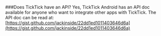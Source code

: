 ###Does TickTick have an API?
Yes, TickTick Android has an API doc available for anyone who want to integrate other apps with TickTick. The API doc can be read at:[https://gist.github.com/jackinside/22dd1ed1011403646d6a](https://gist.github.com/jackinside/22dd1ed1011403646d6a)


